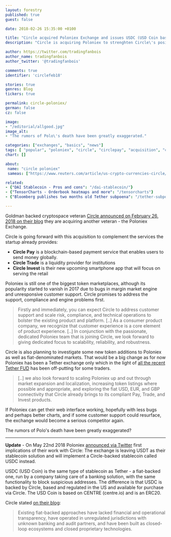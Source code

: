 ```yaml
---
layout: forestry
published: true
guest: false

date: 2018-02-26 15:35:00 +0100

title: "Circle acquired Poloniex Exchange and issues USDC (USD Coin based on CENTRE)"
description: "Circle is acquiring Poloniex to strenghten Circle\'s position in the blockchain space."

author: https://twitter.com/tradingfanbois
author_name: tradingfanbois
author_twitter: '@tradingfanbois'

comments: true
identifier: 'circlefeb18'

stories: true
genres: Blog
tickers: true

permalink: circle-poloniex/
german: false
cz: false

image:
- "/editorial/allgood.jpg"
image_alt:
- "The rumors of Polo\'s death have been greatly exaggerated."

categories: ["exchanges", "basics", "news"]
tags: [ "popular", "poloniex", "circle", "circlepay", "acquisition", "cryptocurrency-exchange"]
chart: []

about:
 name: "circle poloniex"
 sameas: ["https://www.reuters.com/article/us-crypto-currencies-circle/goldman-backed-startup-circle-buys-poloniex-cryptocurrency-exchange-idUSKCN1GA1N4"]

related:
- {"DAI Stablecoin - Pros and cons": "/dai-stablecoin/"}
- {"TensorCharts - Orderbook heatmaps and more": "/tensorcharts"}
- {"Bloomberg publishes two months old Tether subpoena": "/tether-subpoena"}

---
```




Goldman backed cryptospace veteran [Circle announced on February 26, 2018 on their blog](https://blog.circle.com/2018/02/26/circle-acquires-poloniex/) they are acquiring another veteran - the Poloniex Exchange.

Circle is going forward with this acquisition to complement the services the startup already provides:

* **Circle Pay** is a blockchain-based payment service that enables users to send money globally.
* **Circle Trade** is a liquidity provider for institutions
* **Circle Invest** is their new upcoming smartphone app that will focus on serving the retail

Poloniex is still one of the biggest token marketplaces, although its popularity started to vanish in 2017 due to bugs in margin market engine and unresponsive customer support. Circle promises to address the support, compliance and engine problems first.

> Firstly and immediately, you can expect Circle to address customer support and scale risk, compliance, and technical operations to bolster the existing product and platform. [..] As a consumer product company, we recognize that customer experience is a core element of product experience. [..] In conjunction with the passionate, dedicated Poloniex team that is joining Circle, we look forward to giving dedicated focus to scalability, reliability, and robustness.

Circle is also planning to investigate some new token additions to Poloniex as well as fiat-denominated markets. That would be a big change as for now Poloniex has been a Tether exchange only which in the light of [all the recent Tether FUD](/tether-subpoena) has been off-putting for some traders.

> [..] we also look forward to scaling Poloniex up and out through market expansion and localization, increasing token listings where possible and appropriate, and exploring the fiat USD, EUR, and GBP connectivity that Circle already brings to its compliant Pay, Trade, and Invest products.

If Poloniex can get their web interface working, hopefully with less bugs and perhaps better charts, and if some customer support could resurface, the exchange would become a serious competitor again.

The rumors of Polo\'s death have been greatly exaggerated?


_____________________________

**Update** - On May 22nd 2018 Poloniex [announced via Twitter](https://blog.circle.com/2018/05/15/circle-announces-usd-coin-bitmain-partnership-and-new-strategic-financing/) first implications of their work with Circle: The exchange is leaving USDT as their stablecoin solution and will implement a Circle-backed stablecoin called USDC instead.

USDC (USD Coin) is the same type of stablecoin as Tether - a fiat-backed one, run by a company taking care of a banking solution, with the same functionality to block suspicious addresses. The difference is that USDC is backed by Circle, based and regulated in the US and available for purchase via Circle. The USD Coin is based on CENTRE (centre.io) and is an ERC20.

Circle stated [on their blog](https://blog.circle.com/2018/05/15/circle-announces-usd-coin-bitmain-partnership-and-new-strategic-financing/):

> Existing fiat-backed approaches have lacked financial and operational transparency, have operated in unregulated jurisdictions with unknown banking and audit partners, and have been built as closed-loop ecosystems and closed proprietary technologies.
